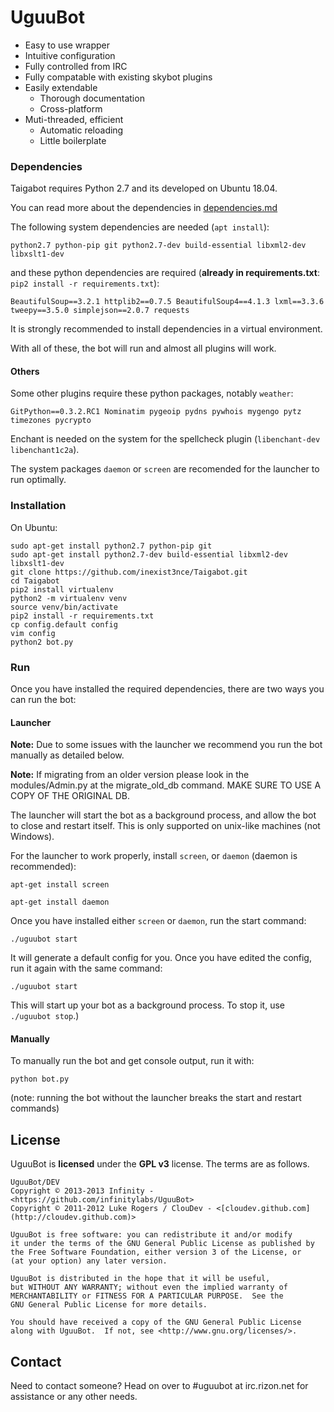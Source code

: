 # UguuBot

* Easy to use wrapper
* Intuitive configuration
* Fully controlled from IRC
* Fully compatable with existing skybot plugins
* Easily extendable
  * Thorough documentation
  * Cross-platform
* Muti-threaded, efficient
  * Automatic reloading
  * Little boilerplate

### Dependencies
Taigabot requires Python 2.7 and its developed on Ubuntu 18.04.

You can read more about the dependencies in [dependencies.md](dependencies.md)

The following system dependencies are needed (`apt install`):

    python2.7 python-pip git python2.7-dev build-essential libxml2-dev libxslt1-dev

and these python dependencies are required (__already in requirements.txt__: `pip2 install -r requirements.txt`):

    BeautifulSoup==3.2.1 httplib2==0.7.5 BeautifulSoup4==4.1.3 lxml==3.3.6 tweepy==3.5.0 simplejson==2.0.7 requests

It is strongly recommended to install dependencies in a virtual environment.

With all of these, the bot will run and almost all plugins will work.

#### Others

Some other plugins require these python packages, notably `weather`:

    GitPython==0.3.2.RC1 Nominatim pygeoip pydns pywhois mygengo pytz timezones pycrypto

Enchant is needed on the system for the spellcheck plugin (`libenchant-dev libenchant1c2a`).

The system packages `daemon` or `screen` are recomended for the launcher to run optimally.

### Installation
On Ubuntu:

    sudo apt-get install python2.7 python-pip git
    sudo apt-get install python2.7-dev build-essential libxml2-dev libxslt1-dev
    git clone https://github.com/inexist3nce/Taigabot.git
    cd Taigabot
    pip2 install virtualenv
    python2 -m virtualenv venv
    source venv/bin/activate
    pip2 install -r requirements.txt
    cp config.default config
    vim config
    python2 bot.py

### Run

Once you have installed the required dependencies, there are two ways you can run the bot:

#### Launcher

**Note:** Due to some issues with the launcher we recommend you run the bot manually as detailed below.

**Note:** If migrating from an older version please look in the modules/Admin.py at the migrate_old_db command. MAKE SURE TO USE A COPY OF THE ORIGINAL DB.

The launcher will start the bot as a background process, and allow the bot to close and restart itself. This is only supported on unix-like machines (not Windows).

For the launcher to work properly, install `screen`, or `daemon` (daemon is recommended):

`apt-get install screen`

`apt-get install daemon`

Once you have installed either `screen` or `daemon`, run the start command:

`./uguubot start`

It will generate a default config for you.  Once you have edited the config, run it again with the same command:

`./uguubot start`

This will start up your bot as a background process. To stop it, use `./uguubot stop`.)

#### Manually

To manually run the bot and get console output, run it with:

`python bot.py`

(note: running the bot without the launcher breaks the start and restart commands)

## License

UguuBot is **licensed** under the **GPL v3** license. The terms are as follows.

    UguuBot/DEV
    Copyright © 2013-2013 Infinity - <https://github.com/infinitylabs/UguuBot>
    Copyright © 2011-2012 Luke Rogers / ClouDev - <[cloudev.github.com](http://cloudev.github.com)>

    UguuBot is free software: you can redistribute it and/or modify
    it under the terms of the GNU General Public License as published by
    the Free Software Foundation, either version 3 of the License, or
    (at your option) any later version.

    UguuBot is distributed in the hope that it will be useful,
    but WITHOUT ANY WARRANTY; without even the implied warranty of
    MERCHANTABILITY or FITNESS FOR A PARTICULAR PURPOSE.  See the
    GNU General Public License for more details.

    You should have received a copy of the GNU General Public License
    along with UguuBot.  If not, see <http://www.gnu.org/licenses/>.

## Contact

Need to contact someone? Head on over to #uguubot at irc.rizon.net for assistance or any other needs.
